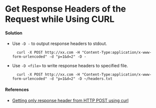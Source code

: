 # Get Response Headers of the Request while Using CURL

#### Solution
* Use `-D -` to output response headers to stdout.

        curl -X POST http://xx.com -H "Content-Type:application/x-www-form-urlencoded" -d "p=1&d=2" -D -

* Use `-D <file>` to write response headers to specified file.

        curl -X POST http://xx.com -H "Content-Type:application/x-www-form-urlencoded" -d "p=1&d=2" -D ~/headers.txt

#### References
* [Getting only response header from HTTP POST using curl](http://stackoverflow.com/questions/10060098/getting-only-response-header-from-http-post-using-curl)

